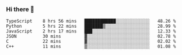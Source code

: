 ### Hi there 👋

<!--START_SECTION:waka-->

```text
TypeScript    8 hrs 56 mins   ████████████░░░░░░░░░░░░░   48.26 %
Python        5 hrs 22 mins   ███████▒░░░░░░░░░░░░░░░░░   28.99 %
JavaScript    2 hrs 17 mins   ███░░░░░░░░░░░░░░░░░░░░░░   12.33 %
JSON          30 mins         ▓░░░░░░░░░░░░░░░░░░░░░░░░   02.78 %
C             22 mins         ▓░░░░░░░░░░░░░░░░░░░░░░░░   02.02 %
C++           11 mins         ▒░░░░░░░░░░░░░░░░░░░░░░░░   01.08 %
```

<!--END_SECTION:waka-->
